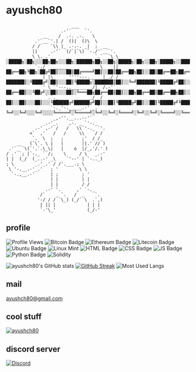 # ayushch80
```
                         ___
                     .-'`     `'.
              __    /  .-. .-.   \
           .'`__`'.| /  ()|  ()\  \
          / /`   `\\ |_ .-.-. _|  ;  __
          ||     .-'`  (/`|`\) `-./'`__`'.
          \ \. .'                 `.`  `\ \     ░█████╗░██╗░░░██╗██╗░░░██╗░██████╗██╗░░██╗░█████╗░██╗░░██╗░█████╗░░█████╗░
           `-./  _______            \    ||     ██╔══██╗╚██╗░██╔╝██║░░░██║██╔════╝██║░░██║██╔══██╗██║░░██║██╔══██╗██╔══██╗
              | |\      ''''---.__   |_./ /     ███████║░╚████╔╝░██║░░░██║╚█████╗░███████║██║░░╚═╝███████║╚█████╔╝██║░░██║
              ' \ `'---..________/|  /.-'`      ██╔══██║░░╚██╔╝░░██║░░░██║░╚═══██╗██╔══██║██║░░██╗██╔══██║██╔══██╗██║░░██║
               `.`._            _/  /           ██║░░██║░░░██║░░░╚██████╔╝██████╔╝██║░░██║╚█████╔╝██║░░██║╚█████╔╝╚█████╔╝
                 `-._'-._____.-' _.`            ╚═╝░░╚═╝░░░╚═╝░░░░╚═════╝░╚═════╝░╚═╝░░╚═╝░╚════╝░╚═╝░░╚═╝░╚════╝░░╚════╝░
                  _,-''.__...--'`
              _.-'_.    ,-. _ `'-._
           .-' ,-' /   /   \\`'-._ `'.
         <`  ,'   /   /     \\    / /
          `.  \  ;   ;       ;'  / /_
    __   (`\`. \ |   |       ||.' // )
 .'`_ `\(`'.`.\_\|   |    o  |/_,'/.' )
/ .' `; |`-._ ` /;    \     / \   _.-'
| |  (_/  (_..-' _\    `'--' | `-.._)
; \        _.'_.' / /'.___.; \
 \ '-.__.-'_.'   ; '        \ \
  `-.,__.-'      | ;         ; '
                 | |         | |
                 | |         / /
               .-' '.      ,' `-._
             /`    _ `.   /  _    `.
            '-/ / / `\_) (_/` \  .`,)
             | || |            | | |
             `-'\_'            (_/-'
```
## profile
![Profile Views](https://komarev.com/ghpvc/?username=ayushch80)
![Bitcoin Badge](https://img.shields.io/badge/Bitcoin-000000?style=for-the-badge&logo=bitcoin&logoColor=black)
![Ethereum Badge](https://img.shields.io/badge/Ethereum-3C3C3D?style=for-the-badge&logo=Ethereum&logoColor=white)
![Litecoin Badge](https://img.shields.io/badge/Litecoin-A6A9AA?style=for-the-badge&logo=Litecoin&logoColor=white)
![Ubuntu Badge](https://img.shields.io/badge/Ubuntu-E95420?style=for-the-badge&logo=ubuntu&logoColor=white)
![Linux Mint](https://img.shields.io/badge/Linux_Mint-87CF3E?style=for-the-badge&logo=linux-mint&logoColor=white)
![HTML Badge](https://img.shields.io/badge/HTML5-E34F26?style=for-the-badge&logo=html5&logoColor=white)
![CSS Badge](https://img.shields.io/badge/CSS3-1572B6?style=for-the-badge&logo=css3&logoColor=white)
![JS Badge](https://img.shields.io/badge/JavaScript-323330?style=for-the-badge&logo=javascript&logoColor=F7DF1E)
![Python Badge](https://img.shields.io/badge/Python-FFD43B?style=for-the-badge&logo=python&logoColor=blue)
![Solidity](https://img.shields.io/badge/Solidity-e6e6e6?style=for-the-badge&logo=solidity&logoColor=black)

![ayushch80's GitHub stats](https://github-readme-stats.vercel.app/api?username=ayushch80&count_private=true)
[![GitHub Streak](https://github-readme-streak-stats.herokuapp.com?user=ayushch80&theme=ads-juicy-fresh&hide_border=true&date_format=j%20M%5B%20Y%5D&ring=0030DD)](https://git.io/streak-stats)
![Most Used Langs](https://github-readme-stats.vercel.app/api/top-langs/?username=ayushch80)

## mail
ayushch80@gmail.com

## cool stuff
<p align="left"> <a href="https://github.com/ryo-ma/github-profile-trophy"><img src="https://github-profile-trophy.vercel.app/?username=ayushch80" alt="ayushch80" /></a> </p>


## discord server
[![Discord](https://discordapp.com/api/guilds/1067309547888320532/widget.png?style=banner2)](https://discord.gg/PuGpFxDJhn)

